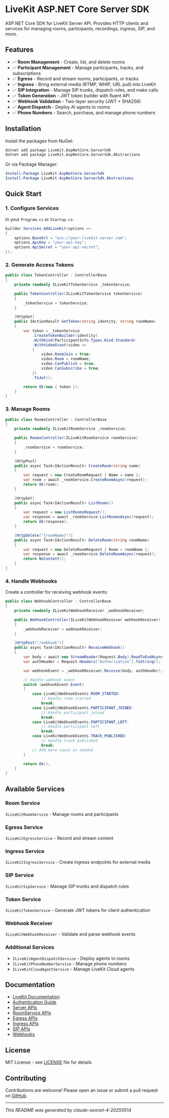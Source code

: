 # LiveKit ASP.NET Core Server SDK

ASP.NET Core SDK for LiveKit Server API. Provides HTTP clients and services for managing rooms, participants, recordings, ingress, SIP, and more.

## Features

- ✅ **Room Management** - Create, list, and delete rooms
- ✅ **Participant Management** - Manage participants, tracks, and subscriptions
- ✅ **Egress** - Record and stream rooms, participants, or tracks
- ✅ **Ingress** - Bring external media (RTMP, WHIP, URL pull) into LiveKit
- ✅ **SIP Integration** - Manage SIP trunks, dispatch rules, and make calls
- ✅ **Token Generation** - JWT token builder with fluent API
- ✅ **Webhook Validation** - Two-layer security (JWT + SHA256)
- ✅ **Agent Dispatch** - Deploy AI agents to rooms
- ✅ **Phone Numbers** - Search, purchase, and manage phone numbers

## Installation

Install the packages from NuGet:

```bash
dotnet add package LiveKit.AspNetCore.ServerSdk
dotnet add package LiveKit.AspNetCore.ServerSdk.Abstractions
```

Or via Package Manager:

```ps1
Install-Package LiveKit.AspNetCore.ServerSdk
Install-Package LiveKit.AspNetCore.ServerSdk.Abstractions
```

## Quick Start

### 1. Configure Services

In your `Program.cs` or `Startup.cs`:

```csharp
builder.Services.AddLiveKit(options =>
{
    options.BaseUrl = "wss://your-livekit-server.com";
    options.ApiKey = "your-api-key";
    options.ApiSecret = "your-api-secret";
});
```

### 2. Generate Access Tokens

```csharp
public class TokenController : ControllerBase
{
    private readonly ILiveKitTokenService _tokenService;

    public TokenController(ILiveKitTokenService tokenService)
    {
        _tokenService = tokenService;
    }

    [HttpGet]
    public IActionResult GetToken(string identity, string roomName)
    {
        var token = _tokenService
            .CreateTokenBuilder(identity)
            .WithKind(ParticipantInfo.Types.Kind.Standard)
            .WithVideoGrant(video =>
            {
                video.RoomJoin = true;
                video.Room = roomName;
                video.CanPublish = true;
                video.CanSubscribe = true;
            })
            .ToJwt();

        return Ok(new { token });
    }
}
```

### 3. Manage Rooms

```csharp
public class RoomsController : ControllerBase
{
    private readonly ILiveKitRoomService _roomService;

    public RoomsController(ILiveKitRoomService roomService)
    {
        _roomService = roomService;
    }

    [HttpPost]
    public async Task<IActionResult> CreateRoom(string name)
    {
        var request = new CreateRoomRequest { Name = name };
        var room = await _roomService.CreateRoomAsync(request);
        return Ok(room);
    }

    [HttpGet]
    public async Task<IActionResult> ListRooms()
    {
        var request = new ListRoomsRequest();
        var response = await _roomService.ListRoomsAsync(request);
        return Ok(response);
    }

    [HttpDelete("{roomName}")]
    public async Task<IActionResult> DeleteRoom(string roomName)
    {
        var request = new DeleteRoomRequest { Room = roomName };
        var response = await _roomService.DeleteRoomAsync(request);
        return NoContent();
    }
}
```

### 4. Handle Webhooks

Create a controller for receiving webhook events:

```csharp
public class WebhookController : ControllerBase
{
    private readonly ILiveKitWebhookReceiver _webhookReceiver;

    public WebhookController(ILiveKitWebhookReceiver webhookReceiver)
    {
        _webhookReceiver = webhookReceiver;
    }

    [HttpPost("/webhook")]
    public async Task<IActionResult> ReceiveWebhook()
    {
        var body = await new StreamReader(Request.Body).ReadToEndAsync();
        var authHeader = Request.Headers["Authorization"].ToString();

        var webhookEvent = _webhookReceiver.Receive(body, authHeader);

        // Handle webhook event
        switch (webhookEvent.Event)
        {
            case LiveKitWebhookEvents.ROOM_STARTED:
                // Handle room started
                break;
            case LiveKitWebhookEvents.PARTICIPANT_JOINED:
                // Handle participant joined
                break;
            case LiveKitWebhookEvents.PARTICIPANT_LEFT:
                // Handle participant left
                break;
            case LiveKitWebhookEvents.TRACK_PUBLISHED:
                // Handle track published
                break;
            // Add more cases as needed
        }

        return Ok();
    }
}
```

## Available Services

### Room Service
`ILiveKitRoomService` - Manage rooms and participants

### Egress Service
`ILiveKitEgressService` - Record and stream content

### Ingress Service
`ILiveKitIngressService` - Create ingress endpoints for external media

### SIP Service
`ILiveKitSipService` - Manage SIP trunks and dispatch rules

### Token Service
`ILiveKitTokenService` - Generate JWT tokens for client authentication

### Webhook Receiver
`ILiveKitWebhookReceiver` - Validate and parse webhook events

### Additional Services
- `ILiveKitAgentDispatchService` - Deploy agents to rooms
- `ILiveKitPhoneNumberService` - Manage phone numbers
- `ILiveKitCloudAgentService` - Manage LiveKit Cloud agents

## Documentation

- [LiveKit Documentation](https://docs.livekit.io/)
- [Authentication Guide](https://docs.livekit.io/home/get-started/authentication/)
- [Server APIs](https://docs.livekit.io/reference/server/server-apis)
- [RoomService APIs](https://docs.livekit.io/reference/server/server-apis/#room-service)
- [Egress APIs](https://docs.livekit.io/home/egress/api/)
- [Ingress APIs](https://docs.livekit.io/home/ingress/overview/#api)
- [SIP APIs](https://docs.livekit.io/sip/api/)
- [Webhooks](https://docs.livekit.io/home/server/webhooks/)

## License

MIT License - see [LICENSE](LICENSE) file for details

## Contributing

Contributions are welcome! Please open an issue or submit a pull request on [GitHub](https://github.com/ahmedisam99/livekit-server-sdk-aspnetcore).

---

*This README was generated by claude-sonnet-4-20250514*
